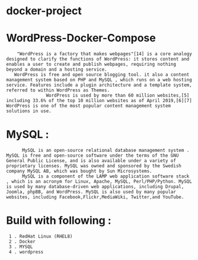 # docker-project

# WordPress-Docker-Compose
        "WordPress is a factory that makes webpages"[14] is a core analogy designed to clarify the functions of WordPress: it stores content and enables a user to create and publish webpages, requiring nothing beyond a domain and a hosting service.
       WordPress is free and open source blogging tool. it also a content management system based on PHP and MySQL , which runs on a web hosting service. Features include a plugin architecture and a template system, referred to within WordPress as Themes.
                   WordPress is used by more than 60 million websites,[5] including 33.6% of the top 10 million websites as of April 2019,[6][7] WordPress is one of the most popular content management system solutions in use.
          
# MySQL :          
          MySQL is an open-source relational database management system . MySQL is free and open-source software under the terms of the GNU General Public License, and is also available under a variety of proprietary licenses. MySQL was owned and sponsored by the Swedish company MySQL AB, which was bought by Sun Microsystems.
          MySQL is a component of the LAMP web application software stack , which is an acronym for Linux, Apache, MySQL, Perl/PHP/Python. MySQL is used by many database-driven web applications, including Drupal, Joomla, phpBB, and WordPress. MySQL is also used by many popular websites, including Facebook,Flickr,MediaWiki, Twitter,and YouTube.
                  
# Build with following :
     1 . RedHat Linux (RHEL8)
     2 . Docker
     3 . MYSQL
     4 . wordpress
